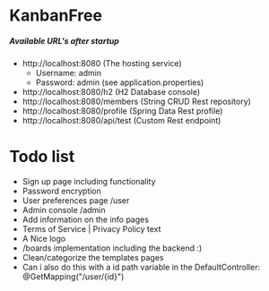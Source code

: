 # KanbanFree
##### Available URL's after startup
- http://localhost:8080 (The hosting service)
  - Username: admin
  - Password: admin (see application.properties)
- http://localhost:8080/h2 (H2 Database console)
- http://localhost:8080/members (String CRUD Rest repository)
- http://localhost:8080/profile (Spring Data Rest profile)
- http://localhost:8080/api/test (Custom Rest endpoint)


# Todo list
- Sign up page including functionality
- Password encryption
- User preferences page /user
- Admin console /admin
- Add information on the info pages
- Terms of Service | Privacy Policy text
- A Nice logo
- /boards implementation including the backend :)
- Clean/categorize the templates pages
- Can i also do this with a id path variable in the DefaultController: @GetMapping("/user/{id}")